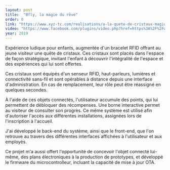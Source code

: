 ```yaml
---
layout: post
title:  "Bfly, la magie du rêve"
order: 0
link: "https://www.xyz-tc.com/realisations/a-la-quete-de-cristaux-magiques/"
video: "https://www.facebook.com/plugins/video.php?href=https%3A%2F%2Fwww.facebook.com%2Fbflyqc%2Fvideos%2F2606704222889256%2F&show_text=false&width=734&appId=589051127900768&height=411"
year: 2019
---
```


Expérience ludique pour enfants, augmentée d'un bracelet RFID offrant au jeune visiteur une quête de cristaux. Ces cristaux sont placés dans l'espace de façon stratégique, invitant l'enfant à découvrir l'intégralité de l'espace et des expériences qui lui sont offertes.

Ces cristaux sont équipés d'un senseur RFID, haut-parleurs, lumières et connectivité sans-fil et sont opérables à distance depuis une interface d'administration. En cas de remplacement, leur rôle peut être réassigné en quelques secondes.

À l'aide de ces objets connectés, l'utilisateur accumule des points, qui lui permettent de débloquer des récompenses. Une borne interactive permet au visiteur de consulter son progrès. Ce même système est utilisé afin d'autoriser l'accès aux différentes installations, assignées lors de l'inscription à l'accueil.

J'ai développé le back-end du système, ainsi que le front-end, que l'on retrouve au travers des différentes interfaces affichées à l'utilisateur et aux employés.

Ce projet m'a aussi offert l'opportunité de concevoir l'objet connecté lui-même, des plans électroniques à la production de prototypes, et développé le firmware du microcontrolleur, incluant la capacité de mise à jour OTA.
